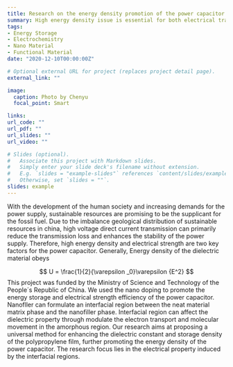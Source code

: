```yaml
---
title: Research on the energy density promotion of the power capacitor
summary: High energy density issue is essential for both electrical transportation and the power transmission. This project primarily focuses on the energy density promotion of the power capacitor to better adapt to the need of high voltage direct transmission.
tags:
- Energy Storage
- Electrochemistry
- Nano Material
- Functional Material
date: "2020-12-10T00:00:00Z"

# Optional external URL for project (replaces project detail page).
external_link: ""

image:
  caption: Photo by Chenyu
  focal_point: Smart

links:
url_code: ""
url_pdf: ""
url_slides: ""
url_video: ""

# Slides (optional).
#   Associate this project with Markdown slides.
#   Simply enter your slide deck's filename without extension.
#   E.g. `slides = "example-slides"` references `content/slides/example-slides.md`.
#   Otherwise, set `slides = ""`.
slides: example
---
```


With the development of the human society and increasing demands for the power supply, sustainable resources are promising to be the supplicant for the fossil fuel. Due to the imbalance geological distribution of sustainable resources in china, high voltage direct current transmission can primarily reduce the transmission loss and enhances the stability of the power supply. Therefore, high energy density and electrical strength are two key factors for the power capacitor. Generally, Energy density of the dielectric material obeys 

$$
U = \frac{1}{2}{\varepsilon _0}\varepsilon {E^2}
$$
This project was funded by the Ministry of Science and Technology of the People´s Republic of China. We used the nano doping to promote the energy storage and electrical strength efficiency of the power capacitor. Nanofller can formulate an interfacial region between the neat material matrix phase and the nanofiller phase. Interfacial region can affect the dielectric property through modulate the electron transport and molecular movement in the amorphous region.  Our research aims at proposing a universal method for enhancing the dielectric constant and storage density of the polypropylene film, further promoting the energy density of the power capacitor. The research focus lies in the electrical property induced by the interfacial regions.